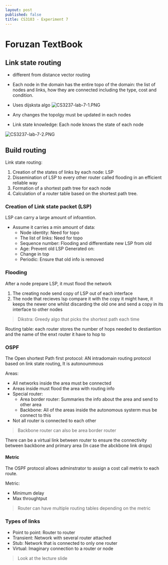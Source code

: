 ```yaml
---
layout: post
published: false
title: CS3103 - Experiment 7
---
```

# Foruzan TextBook

## Link state routing
- different from distance vector routing
- Each node in the domain has the entire topo of the domain: the list of nodes and links, how they are connected including the type, cost and condition. 
- Uses dijsksta algo
![CS3237-lab-7-1.PNG]({{site.baseurl}}/img/CS3237-lab-7-1.PNG)


- Any changes the topolgy must be updated in each nodes
- Link state knowledge: Each node knows the state of each node

![CS3237-lab-7-2.PNG]({{site.baseurl}}/img/CS3237-lab-7-2.PNG)

## Build routing

Link state routing:
1. Creation of the states of links by each node: LSP
2. Dissemination of LSP to every other router called flooding in an efficient reliable way
3. Formation of a shortest path tree for each node
4. Calculation of a router table based on the shortest path tree.


### Creation of Link state packet (LSP)
LSP can carry a large amount of infoamtion. 
- Assume it carries a min amount of data: 
	- Node identity: Need for topo
    - The list of links: Need for topo
    - Sequence number: Flooding and differentiate new LSP from old
    - Age: Prevent old LSP
Generated on:
	- Change in top
    - Periodic: Ensure that old info is removed

### Flooding
After a node prepare LSP, it must flood the network
1. The creating node send copy of LSP out of each interface
2. The node that recieves lsp compare it with the copy it might have, it keeps the newer one whilst discarding the old one and send a copy in its interface to other nodes

> Dikstra: Greedy algo that picks the shortest path each time

Routing table: each router stores the number of hops needed to destiantion and the name of the enxt router it have to hop to


### OSPF
The Open shortest Path first protocol: AN intradomain routing protocol based on link state routing, It is autonoummous

Areas: 
- All networks inside the area must be connected
- Areas inside must flood the area with routing info
- Special router: 
	- Area border router: Summaries the info about the area and send to other area
	- Backbone: All of the areas inside the autonomous systerm mus be connect to this
- Not all router is connected to each other


> Backbone router can also be area border router

There can be a virtual link between router to ensure the connectivity between backbone and primary area (In case the abckbone link drops)


#### Metric
The OSPF protocol allows adminstrator to assign a cost call metrix to each route. 

Metric:
- Minimum delay
- Max throughtput

> Router can have multiple routing tables depending on the metric


### Types of links
- Point to point: Router to router
- Transient: Network with several router attached
- Stub: Network that is connected to only one router
- Virtual: Imaginary connection to a router or node 

> Look at the lecture slide



